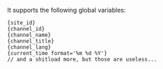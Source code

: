 It supports the following global variables:

    {site_id}
    {channel_id}
    {channel_name}
    {channel_title}
    {channel_lang}
    {current_time format='%m %d %Y'}
    // and a shitload more, but those are useless...